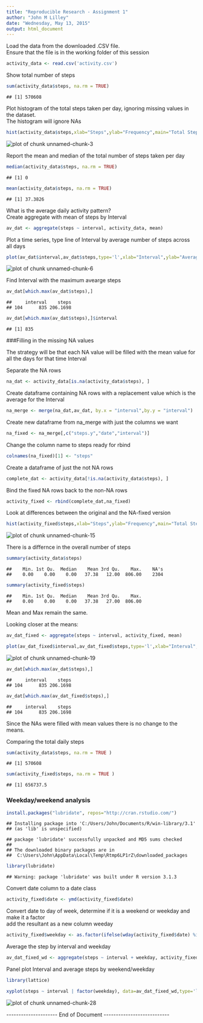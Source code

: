 ```yaml
---
title: "Reproducible Research - Assignment 1"
author: "John M Lilley"
date: "Wednesday, May 13, 2015"
output: html_document
---
```


 Load the data from the downloaded .CSV file.  
 Ensure that the file is in the working folder of this session

```r
activity_data <- read.csv('activity.csv')
```

Show total number of steps

```r
sum(activity_data$steps, na.rm = TRUE)
```

```
## [1] 570608
```

Plot histogram of the total steps taken per day, ignoring missing values in the dataset.  
The histogram will ignore NAs

```r
hist(activity_data$steps,xlab="Steps",ylab="Frequency",main="Total Steps per day")
```

![plot of chunk unnamed-chunk-3](figure/unnamed-chunk-3-1.png) 

Report the mean and median of the total number of steps taken per day

```r
median(activity_data$steps, na.rm = TRUE)
```

```
## [1] 0
```

```r
mean(activity_data$steps, na.rm = TRUE)
```

```
## [1] 37.3826
```
 
What is the average daily activity pattern?  
Create aggregate with mean of steps by Interval

```r
av_dat <- aggregate(steps ~ interval, activity_data, mean)
```

Plot a time series, type line of Interval by average number of steps across all days

```r
plot(av_dat$interval,av_dat$steps,type='l',xlab="Interval",ylab="Average Steps",main="Average Steps per Interval")
```

![plot of chunk unnamed-chunk-6](figure/unnamed-chunk-6-1.png) 

Find Interval with the maximum avearge steps

```r
av_dat[which.max(av_dat$steps),]
```

```
##     interval    steps
## 104      835 206.1698
```


```r
av_dat[which.max(av_dat$steps),]$interval
```

```
## [1] 835
```

###Filling in the missing NA values 

The strategy will be that each NA value will be filled with the mean value for all the days for that time Interval
 
Separate the NA rows

```r
na_dat <- activity_data[is.na(activity_data$steps), ]
```

Create dataframe containing NA rows with a replacement value which is the average for the Interval

```r
na_merge <- merge(na_dat,av_dat, by.x = "interval",by.y = "interval")
```

Create new dataframe from na_merge with just the columns we want

```r
na_fixed <- na_merge[,c("steps.y","date","interval")]
```

Change the column name to steps ready for rbind

```r
colnames(na_fixed)[1] <- "steps"
```

Create a dataframe of just the not NA rows

```r
complete_dat <- activity_data[!is.na(activity_data$steps), ]
```

Bind the fixed NA rows back to the non-NA rows

```r
activity_fixed <- rbind(complete_dat,na_fixed)
```

Look at differences between the original and the NA-fixed version

```r
hist(activity_fixed$steps,xlab="Steps",ylab="Frequency",main="Total Steps per day (Fixed NAs)")
```

![plot of chunk unnamed-chunk-15](figure/unnamed-chunk-15-1.png) 

There is a differnce in the overall number of steps

```r
summary(activity_data$steps)
```

```
##    Min. 1st Qu.  Median    Mean 3rd Qu.    Max.    NA's 
##    0.00    0.00    0.00   37.38   12.00  806.00    2304
```



```r
summary(activity_fixed$steps)
```

```
##    Min. 1st Qu.  Median    Mean 3rd Qu.    Max. 
##    0.00    0.00    0.00   37.38   27.00  806.00
```

Mean and Max remain the same.  

Looking closer at the means:

```r
av_dat_fixed <- aggregate(steps ~ interval, activity_fixed, mean)
```


```r
plot(av_dat_fixed$interval,av_dat_fixed$steps,type='l',xlab="Interval",ylab="Average Steps",main="Average Steps per Interval (Fixed NAs)")
```

![plot of chunk unnamed-chunk-19](figure/unnamed-chunk-19-1.png) 


```r
av_dat[which.max(av_dat$steps),]
```

```
##     interval    steps
## 104      835 206.1698
```


```r
av_dat[which.max(av_dat_fixed$steps),]
```

```
##     interval    steps
## 104      835 206.1698
```

Since the NAs were filled with mean values there is no change to the means.  

 Comparing the total daily steps

```r
sum(activity_data$steps, na.rm = TRUE )
```

```
## [1] 570608
```

```r
sum(activity_fixed$steps, na.rm = TRUE )
```

```
## [1] 656737.5
```
### Weekday/weekend analysis


```r
install.packages("lubridate", repos="http://cran.rstudio.com/")
```

```
## Installing package into 'C:/Users/John/Documents/R/win-library/3.1'
## (as 'lib' is unspecified)
```

```
## package 'lubridate' successfully unpacked and MD5 sums checked
## 
## The downloaded binary packages are in
## 	C:\Users\John\AppData\Local\Temp\Rtmp6LP1rZ\downloaded_packages
```

```r
library(lubridate)
```

```
## Warning: package 'lubridate' was built under R version 3.1.3
```

Convert date column to a date class

```r
activity_fixed$date <- ymd(activity_fixed$date)
```
 
Convert date to day of week, determine if it is a weekend or weekday and make it a factor  
add the resultant as a new column weeday 

```r
activity_fixed$weekday <- as.factor(ifelse(wday(activity_fixed$date) %in% c("7", "1"), "weekend","weekday"))
```

Average the step by interval and weekday

```r
av_dat_fixed_wd <- aggregate(steps ~ interval + weekday, activity_fixed, mean)
```

Panel plot Interval and average steps by weekend/weekday

```r
library(lattice)
```



```r
xyplot(steps ~ interval | factor(weekday), data=av_dat_fixed_wd,type='l',layout=c(1,2))
```

![plot of chunk unnamed-chunk-28](figure/unnamed-chunk-28-1.png) 

--------------------- End of Document ---------------------------
